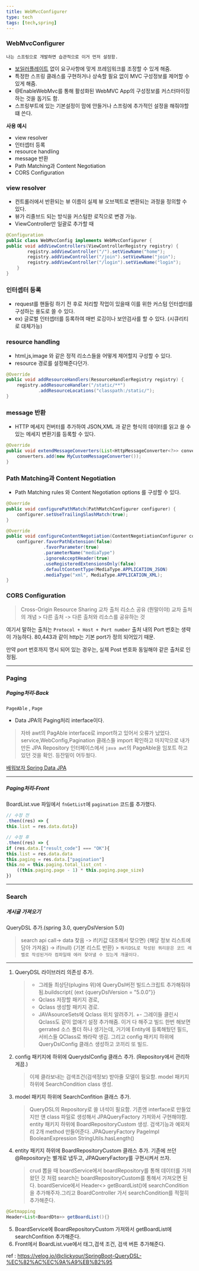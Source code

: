 ```yaml
---
title: WebMvcConfigurer
type: tech
tags: [tech,spring]
---
```


### WebMvcConfigurer

`나는 스프링으로 개발하면 습관적으로 이거 먼저 설정함.`

- [보일러플레이트](w_boilerplate) 없이 요구사항에 맞게 프레임워크를 조정할 수 있게 해줌.
- 특정한 스프링 클래스를 구현하거나 상속할 필요 없이 MVC 구성정보를 제어할 수 있게 해줌.
- @EnableWebMvc를 통해 활성화된 WebMVC App의 구성정보를 커스터마이징 하는 것을 돕기도 함.
- 스프링부트에 있는 기본설정이 맘에 안들거나 스프링에 추가적인 설정을 해줘야할 떄 쓴다.

**사용 예시**
- view resolver
- 인터셉터 등록
- resource handling
- message 반환
- Path Matching과 Content Negotiation
- CORS Configuration

### view resolver
- 컨트롤러에서 반환되는 뷰 이름이 실제 뷰 오브젝트로 변환되는 과정을 정의할 수 있다.
- 뷰가 리졸브드 되는 방식을 커스텀한 로직으로 변경 가능.
- ViewController만 일괄로 추가할 때
```java
@Configuration
public class WebMvcConfig implements WebMvcConfigurer {
public void addViewControllers(ViewControllerRegistry registry) {
		registry.addViewController("/").setViewName("home");
		registry.addViewController("/join").setViewName("join");
		registry.addViewController("/login").setViewName("login");
	}
}
```
### 인터셉터 등록
- request를 핸들링 하기 전 후로 처리할 작업이 있을때 이를 위한 커스텀 인터셉터를 구성하는 용도로 쓸 수 있다.
- ex) 글로벌 인터셉터를 등록하여 매번 로깅이나 보안검사를 할 수 있다. (시큐리티로 대체가능)


### resource handling
- html,js,image 와 같은 정적 리소스들을 어떻게 제어할지 구성할 수 있다.
- resource 경로를 설정해준다던가.
```java
@Override
public void addResourceHandlers(ResourceHandlerRegistry registry) {
    registry.addResourceHandler("/static/**")
            .addResourceLocations("classpath:/static/");
}
```
### message 반환
- HTTP 메세지 컨버터를 추가하여 JSON,XML 과 같은 형식의 데이터를 읽고 쓸 수 있는 메세지 변환기를 등록할 수 있다.
```java
@Override
public void extendMessageConverters(List<HttpMessageConverter<?>> converters) {
    converters.add(new MyCustomMessageConverter());
}
```
### Path Matching과 Content Negotiation
- Path Matching rules 와 Content Negotiation options 를 구성할 수 있다.
```java
@Override
public void configurePathMatch(PathMatchConfigurer configurer) {
    configurer.setUseTrailingSlashMatch(true);
}

@Override
public void configureContentNegotiation(ContentNegotiationConfigurer configurer) {
    configurer.favorPathExtension(false)
              .favorParameter(true)
              .parameterName("mediaType")
              .ignoreAcceptHeader(true)
              .useRegisteredExtensionsOnly(false)
              .defaultContentType(MediaType.APPLICATION_JSON)
              .mediaType("xml", MediaType.APPLICATION_XML);
}
```
### CORS Configuration
>Cross-Origin Resource Sharing 교차 출처 리소스 공유 (뭔말이야) 교차 출처의 개념 > 다른 출처 -> 다른 출처와 리소스를 공유하는 것

여기서 말하는 출처는 
`Protocol + Host + Port number`
출처 내의 Port 번호는 생략이 가능하다. 80,443과 같이 http는 기본 port가 정의 되어있기 때문.

만약 port 번호까지 명시 되어 있는 경우는, 실제 Post 번호화 동일해야 같은 출처로 인정됨.

---



### Paging

##### Paging처리-Back
`PageAble` , `Page`
- Data JPA의 Paging처리 interface이다.

>자바 awt의 PagAble interface로 import하고 있어서 오류가 났었다.
service,WebConfig,Pagination 클래스들 import 확인하고 마지막으로 내가 만든 JPA Repository 인터페이스에서 `java awt`의 PageAble을 임포트 하고 있던 것을 확인.
등잔밑이 어두웠다.


[배워보자 Spring Data JPA](https://wonit.tistory.com/483#google_vignette)

---
##### Paging처리-Front
BoardList.vue 파일에서 `fnGetList`에 `pagination` 코드를 추가했다.

```js
// 수정 전
.then((res) => {
this.list = res.data.data})
```

```js
// 수정 후
.then((res) => {
if (res.data.["result_code"] === "OK"){
this.list = res.data.data
this.paging = res.data.["pagination"]
this.no = this.paging.total_list_cnt -
    ((this.paging.page - 1) * this.paging.page_size)
})
```

---

### Search

##### 게시글 가져오기
QueryDSL 추가.(spring 3.0, queryDslVersion 5.0)

> search api call-> data 찾음 ->  if(키값 대조해서  맞으면) {해당 정보 리스트에 담아 가져옴} -> if(null) {기본 리스트 반환}
    > `쿼리DSL로 작성된 쿼리문은 코드 레벨로 작성된거라 컴파일때 에러 찾아낼 수 있는게 개꿀이다.`
---

1. QueryDSL 라이브러리 의존성 추가.
    > - 그레들 최상단(plugins 위)에 QueryDsl버전 빌드스크립트 추가해줘야됨.buildscript{ (ext {queryDslVersion = "5.0.0"}}
    > - Qclass 저장할 패키지 경로,
    > - Qclass 생성할 패키지 경로.
    > - JAVAsourceSets에 Qclass 위치 알려주기.
  +- 그레이들 클린시 Qclass도 같이 없애기 설정 추가해줌.
이거 다 해주고 빌드 한번 해보면 gerrated 소스 폴더 하나 생기는데, 거기에 Entity에 등록해뒀던 필드,서비스들  QClass로 쫘라락 생김.
그리고 config 패키지 하위에 QueryDslConfig 클래스 생성하고 코끼리 또 빌드.


2. config 패키지에 하위에 QuerydslConfig 클래스 추가. (Repository에서 관리하게끔.)

    > 이제 클라보내는 검색조건(검색정보) 받아줄 모델이 필요함.
    > model 패키지 하위에 SearchCondition class 생성.

3. model 패키지 하위에 SearchConfition 클래스 추가.
    > QueryDSL의 Repository로 쓸 녀석이 필요함.
    > 기존엔 interface로 만들었지만
    > 얜 class 파일로 생성해서 JPAQueryFactory 가져와서 구현해야함.
    >entity 패키지 하위에 BoardRepositoryCustom 생성.
검색기능과 예외처리 2개 method 만들어준다.
JPAQueryFactory
PageImpl
BooleanExpression
StringUtils.hasLength()

4. entity 패키지 하위에 BoardRepositoryCustom 클래스 추가. 기존에 쓰던 @Repository는 별개로 냅두고, JPAQueryFactory를 구현시켜서 쓰자.


    >crud 뽑을 때 boardService에서 boardRepository를 통해 데이터를 가져왔던 것 처럼 search는 boardRepositoryCustom를 통해서 가져오면 된다.
    boardService에서 Header<> getBoardList()에 searchCondition을 추가해주자.그리고 BoardController 가서 searchCondition를 적절히 추가해준다.

```java
@Getmapping
Header<List<BoardDto>> getBoardList(){}
```

5. BoardService에 BoardRepositoryCustom 가져와서
   getBoardList에 searchConfition 추가해준다.
6. Front에서 BoardList.vue에서 태그,검색 조건, 검색 버튼 추가해준다.

ref : https://velog.io/@clickyour/SpringBoot-QueryDSL-%EC%82%AC%EC%9A%A9%EB%B2%95


